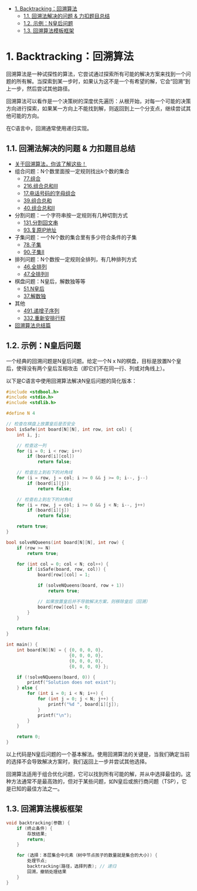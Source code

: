 - [1. Backtracking：回溯算法](#1-backtracking回溯算法)
  - [1.1. 回溯法解决的问题 \& 力扣题目总结](#11-回溯法解决的问题--力扣题目总结)
  - [1.2. 示例：N皇后问题](#12-示例n皇后问题)
  - [1.3. 回溯算法模板框架](#13-回溯算法模板框架)

# 1. Backtracking：回溯算法
回溯算法是一种试探性的算法，它尝试通过探索所有可能的解决方案来找到一个问题的所有解。当探索到某一步时，如果认为这不是一个有希望的解，它会“回溯”到上一步，然后尝试其他路径。

回溯算法可以看作是一个决策树的深度优先遍历：从根开始，对每一个可能的决策方向进行探索，如果某一方向上不能找到解，则返回到上一个分支点，继续尝试其他可能的方向。

在C语言中，回溯通常使用递归实现。

## 1.1. 回溯法解决的问题 & 力扣题目总结
- [关于回溯算法，你该了解这些！](https://programmercarl.com/%E5%9B%9E%E6%BA%AF%E7%AE%97%E6%B3%95%E7%90%86%E8%AE%BA%E5%9F%BA%E7%A1%80.html#google_vignette)
- 组合问题：N个数里面按一定规则找出k个数的集合
  - [77.组合](https://programmercarl.com/0077.%E7%BB%84%E5%90%88.html)
  - [216.组合总和III](https://programmercarl.com/0216.%E7%BB%84%E5%90%88%E6%80%BB%E5%92%8CIII.html)
  - [17.电话号码的字母组合](https://programmercarl.com/0017.%E7%94%B5%E8%AF%9D%E5%8F%B7%E7%A0%81%E7%9A%84%E5%AD%97%E6%AF%8D%E7%BB%84%E5%90%88.html)
  - [39.组合总和](https://programmercarl.com/0039.%E7%BB%84%E5%90%88%E6%80%BB%E5%92%8C.html)
  - [40.组合总和II](https://programmercarl.com/0040.%E7%BB%84%E5%90%88%E6%80%BB%E5%92%8CII.html)
- 分割问题：一个字符串按一定规则有几种切割方式
  - [131.分割回文串](https://programmercarl.com/0131.%E5%88%86%E5%89%B2%E5%9B%9E%E6%96%87%E4%B8%B2.html)
  - [93.复原IP地址](https://programmercarl.com/0093.%E5%A4%8D%E5%8E%9FIP%E5%9C%B0%E5%9D%80.html)
- 子集问题：一个N个数的集合里有多少符合条件的子集
  - [78.子集](https://programmercarl.com/0078.%E5%AD%90%E9%9B%86.html)
  - [90.子集II](https://programmercarl.com/0090.%E5%AD%90%E9%9B%86II.html)
- 排列问题：N个数按一定规则全排列，有几种排列方式
  - [46.全排列](https://programmercarl.com/0046.%E5%85%A8%E6%8E%92%E5%88%97.html)
  - [47.全排列II](https://programmercarl.com/0047.%E5%85%A8%E6%8E%92%E5%88%97II.html)
- 棋盘问题：N皇后，解数独等等
  - [51.N皇后](https://programmercarl.com/0051.N%E7%9A%87%E5%90%8E.html)
  - [37.解数独](https://programmercarl.com/0037.%E8%A7%A3%E6%95%B0%E7%8B%AC.html)
- 其他
  - [491.递增子序列](https://programmercarl.com/0491.%E9%80%92%E5%A2%9E%E5%AD%90%E5%BA%8F%E5%88%97.html)
  - [332.重新安排行程](https://programmercarl.com/0332.%E9%87%8D%E6%96%B0%E5%AE%89%E6%8E%92%E8%A1%8C%E7%A8%8B.html)
- [回溯算法总结篇](https://programmercarl.com/%E5%9B%9E%E6%BA%AF%E6%80%BB%E7%BB%93.html)

## 1.2. 示例：N皇后问题
一个经典的回溯问题是N皇后问题。给定一个N x N的棋盘，目标是放置N个皇后，使得没有两个皇后互相攻击（即它们不在同一行、列或对角线上）。

以下是C语言中使用回溯算法解决N皇后问题的简化版本：
```c
#include <stdbool.h>
#include <stdio.h>
#include <stdlib.h>

#define N 4

// 检查在棋盘上放置皇后是否安全
bool isSafe(int board[N][N], int row, int col) {
    int i, j;

    // 检查这一列
    for (i = 0; i < row; i++)
        if (board[i][col])
            return false;

    // 检查左上到右下的对角线
    for (i = row, j = col; i >= 0 && j >= 0; i--, j--)
        if (board[i][j])
            return false;

    // 检查右上到左下的对角线
    for (i = row, j = col; i >= 0 && j < N; i--, j++)
        if (board[i][j])
            return false;

    return true;
}

bool solveNQueens(int board[N][N], int row) {
    if (row >= N)
        return true;

    for (int col = 0; col < N; col++) {
        if (isSafe(board, row, col)) {
            board[row][col] = 1;

            if (solveNQueens(board, row + 1))
                return true;

            // 如果放置皇后并不导致解决方案，则移除皇后（回溯）
            board[row][col] = 0;
        }
    }

    return false;
}

int main() {
    int board[N][N] = { {0, 0, 0, 0},
                        {0, 0, 0, 0},
                        {0, 0, 0, 0},
                        {0, 0, 0, 0} };

    if (!solveNQueens(board, 0)) {
        printf("Solution does not exist");
    } else {
        for (int i = 0; i < N; i++) {
            for (int j = 0; j < N; j++) {
                printf("%d ", board[i][j]);
            }
            printf("\n");
        }
    }

    return 0;
}
```
以上代码是N皇后问题的一个基本解法。使用回溯算法的关键是，当我们确定当前的选择不会导致解决方案时，我们返回上一步并尝试其他选择。

回溯算法适用于组合优化问题，它可以找到所有可能的解，并从中选择最佳的。这种方法通常不是最高效的，但对于某些问题，如N皇后或旅行商问题（TSP），它是已知的最佳方法之一。

## 1.3. 回溯算法模板框架
```c
void backtracking(参数) {
    if (终止条件) {
        存放结果;
        return;
    }

    for (选择：本层集合中元素（树中节点孩子的数量就是集合的大小）) {
        处理节点;
        backtracking(路径，选择列表); // 递归
        回溯，撤销处理结果
    }
}
```